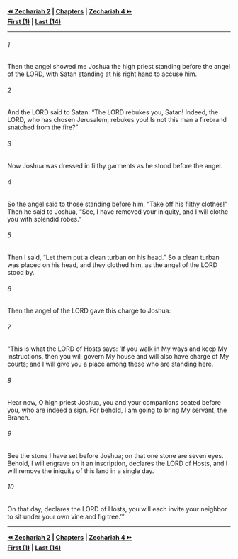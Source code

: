   
**[⏪ Zechariah 2](./Zechariah%202.md) | [Chapters](./_index.md) | [Zechariah 4 ⏩](./Zechariah%204.md)**  
**[First (1)](./Zechariah%201.md) | [Last (14)](./Zechariah%2014.md)**  
  
---  
  
###### 1  
Then the angel showed me Joshua the high priest standing before the angel of the LORD, with Satan standing at his right hand to accuse him.  
  
###### 2  
And the LORD said to Satan: “The LORD rebukes you, Satan! Indeed, the LORD, who has chosen Jerusalem, rebukes you! Is not this man a firebrand snatched from the fire?”  
  
###### 3  
Now Joshua was dressed in filthy garments as he stood before the angel.  
  
###### 4  
So the angel said to those standing before him, “Take off his filthy clothes!” Then he said to Joshua, “See, I have removed your iniquity, and I will clothe you with splendid robes.”  
  
###### 5  
Then I said, “Let them put a clean turban on his head.” So a clean turban was placed on his head, and they clothed him, as the angel of the LORD stood by.  
  
###### 6  
Then the angel of the LORD gave this charge to Joshua:  
  
###### 7  
“This is what the LORD of Hosts says: ‘If you walk in My ways and keep My instructions, then you will govern My house and will also have charge of My courts; and I will give you a place among these who are standing here.  
  
###### 8  
Hear now, O high priest Joshua, you and your companions seated before you, who are indeed a sign. For behold, I am going to bring My servant, the Branch.  
  
###### 9  
See the stone I have set before Joshua; on that one stone are seven eyes. Behold, I will engrave on it an inscription, declares the LORD of Hosts, and I will remove the iniquity of this land in a single day.  
  
###### 10  
On that day, declares the LORD of Hosts, you will each invite your neighbor to sit under your own vine and fig tree.’”  
  
  
---  
  
**[⏪ Zechariah 2](./Zechariah%202.md) | [Chapters](./_index.md) | [Zechariah 4 ⏩](./Zechariah%204.md)**  
**[First (1)](./Zechariah%201.md) | [Last (14)](./Zechariah%2014.md)**  
  
